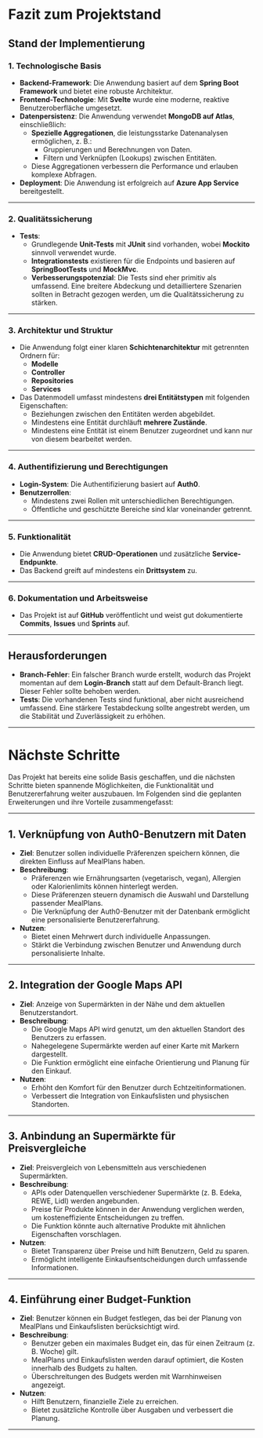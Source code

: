 # Fazit zum Projektstand

## Stand der Implementierung

### **1. Technologische Basis**
- **Backend-Framework**: Die Anwendung basiert auf dem **Spring Boot Framework** und bietet eine robuste Architektur.
- **Frontend-Technologie**: Mit **Svelte** wurde eine moderne, reaktive Benutzeroberfläche umgesetzt.
- **Datenpersistenz**: Die Anwendung verwendet **MongoDB auf Atlas**, einschließlich:
  - **Spezielle Aggregationen**, die leistungsstarke Datenanalysen ermöglichen, z. B.:
    - Gruppierungen und Berechnungen von Daten.
    - Filtern und Verknüpfen (Lookups) zwischen Entitäten.
  - Diese Aggregationen verbessern die Performance und erlauben komplexe Abfragen.
- **Deployment**: Die Anwendung ist erfolgreich auf **Azure App Service** bereitgestellt.

---

### **2. Qualitätssicherung**
- **Tests**:
  - Grundlegende **Unit-Tests** mit **JUnit** sind vorhanden, wobei **Mockito** sinnvoll verwendet wurde.
  - **Integrationstests** existieren für die Endpoints und basieren auf **SpringBootTests** und **MockMvc**.
  - **Verbesserungspotenzial**: Die Tests sind eher primitiv als umfassend. Eine breitere Abdeckung und detailliertere Szenarien sollten in Betracht gezogen werden, um die Qualitätssicherung zu stärken.

---

### **3. Architektur und Struktur**
- Die Anwendung folgt einer klaren **Schichtenarchitektur** mit getrennten Ordnern für:
  - **Modelle**
  - **Controller**
  - **Repositories**
  - **Services**
- Das Datenmodell umfasst mindestens **drei Entitätstypen** mit folgenden Eigenschaften:
  - Beziehungen zwischen den Entitäten werden abgebildet.
  - Mindestens eine Entität durchläuft **mehrere Zustände**.
  - Mindestens eine Entität ist einem Benutzer zugeordnet und kann nur von diesem bearbeitet werden.

---

### **4. Authentifizierung und Berechtigungen**
- **Login-System**: Die Authentifizierung basiert auf **Auth0**.
- **Benutzerrollen**:
  - Mindestens zwei Rollen mit unterschiedlichen Berechtigungen.
  - Öffentliche und geschützte Bereiche sind klar voneinander getrennt.

---

### **5. Funktionalität**
- Die Anwendung bietet **CRUD-Operationen** und zusätzliche **Service-Endpunkte**.
- Das Backend greift auf mindestens ein **Drittsystem** zu.

---

### **6. Dokumentation und Arbeitsweise**
- Das Projekt ist auf **GitHub** veröffentlicht und weist gut dokumentierte **Commits**, **Issues** und **Sprints** auf.

---

## Herausforderungen
- **Branch-Fehler**: Ein falscher Branch wurde erstellt, wodurch das Projekt momentan auf dem **Login-Branch** statt auf dem Default-Branch liegt. Dieser Fehler sollte behoben werden.
- **Tests**: Die vorhandenen Tests sind funktional, aber nicht ausreichend umfassend. Eine stärkere Testabdeckung sollte angestrebt werden, um die Stabilität und Zuverlässigkeit zu erhöhen.

---

# Nächste Schritte

Das Projekt hat bereits eine solide Basis geschaffen, und die nächsten Schritte bieten spannende Möglichkeiten, die Funktionalität und Benutzererfahrung weiter auszubauen. Im Folgenden sind die geplanten Erweiterungen und ihre Vorteile zusammengefasst:

---

## **1. Verknüpfung von Auth0-Benutzern mit Daten**
- **Ziel**: Benutzer sollen individuelle Präferenzen speichern können, die direkten Einfluss auf MealPlans haben.
- **Beschreibung**:
  - Präferenzen wie Ernährungsarten (vegetarisch, vegan), Allergien oder Kalorienlimits können hinterlegt werden.
  - Diese Präferenzen steuern dynamisch die Auswahl und Darstellung passender MealPlans.
  - Die Verknüpfung der Auth0-Benutzer mit der Datenbank ermöglicht eine personalisierte Benutzererfahrung.
- **Nutzen**:
  - Bietet einen Mehrwert durch individuelle Anpassungen.
  - Stärkt die Verbindung zwischen Benutzer und Anwendung durch personalisierte Inhalte.

---

## **2. Integration der Google Maps API**
- **Ziel**: Anzeige von Supermärkten in der Nähe und dem aktuellen Benutzerstandort.
- **Beschreibung**:
  - Die Google Maps API wird genutzt, um den aktuellen Standort des Benutzers zu erfassen.
  - Nahegelegene Supermärkte werden auf einer Karte mit Markern dargestellt.
  - Die Funktion ermöglicht eine einfache Orientierung und Planung für den Einkauf.
- **Nutzen**:
  - Erhöht den Komfort für den Benutzer durch Echtzeitinformationen.
  - Verbessert die Integration von Einkaufslisten und physischen Standorten.

---

## **3. Anbindung an Supermärkte für Preisvergleiche**
- **Ziel**: Preisvergleich von Lebensmitteln aus verschiedenen Supermärkten.
- **Beschreibung**:
  - APIs oder Datenquellen verschiedener Supermärkte (z. B. Edeka, REWE, Lidl) werden angebunden.
  - Preise für Produkte können in der Anwendung verglichen werden, um kosteneffiziente Entscheidungen zu treffen.
  - Die Funktion könnte auch alternative Produkte mit ähnlichen Eigenschaften vorschlagen.
- **Nutzen**:
  - Bietet Transparenz über Preise und hilft Benutzern, Geld zu sparen.
  - Ermöglicht intelligente Einkaufsentscheidungen durch umfassende Informationen.

---

## **4. Einführung einer Budget-Funktion**
- **Ziel**: Benutzer können ein Budget festlegen, das bei der Planung von MealPlans und Einkaufslisten berücksichtigt wird.
- **Beschreibung**:
  - Benutzer geben ein maximales Budget ein, das für einen Zeitraum (z. B. Woche) gilt.
  - MealPlans und Einkaufslisten werden darauf optimiert, die Kosten innerhalb des Budgets zu halten.
  - Überschreitungen des Budgets werden mit Warnhinweisen angezeigt.
- **Nutzen**:
  - Hilft Benutzern, finanzielle Ziele zu erreichen.
  - Bietet zusätzliche Kontrolle über Ausgaben und verbessert die Planung.

---



